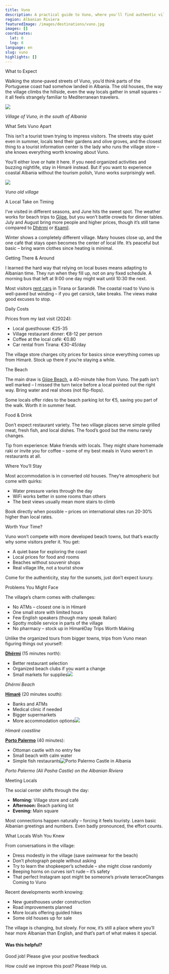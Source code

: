 ```yaml
---
title: Vuno
description: A practical guide to Vuno, where you'll find authentic village life and quiet beaches – if you can handle the basic infrastructure and lack of tourist amenities.
region: Albanian Riviera
featuredImage: /images/destinations/vuno.jpg
images: []
coordinates:
  lat: 0
  lng: 0
language: en
slug: vuno
highlights: []
---
```


What to Expect

Walking the stone-paved streets of Vuno, you’d think parts of the Portuguese coast had somehow landed in Albania. The old houses, the way the village climbs the hillside, even the way locals gather in small squares – it all feels strangely familiar to Mediterranean travelers.

![](https://eia476h758b.exactdn.com/wp-content/uploads/2023/07/Village-of-Vuno-Albania.jpeg)

*Village of Vuno, in the south of Albania*

What Sets Vuno Apart

This isn’t a tourist town trying to impress visitors. The streets stay quiet even in summer, locals tend their gardens and olive groves, and the closest thing to a tourist information center is the lady who runs the village store – she knows everything worth knowing about Vuno.

You’ll either love or hate it here. If you need organized activities and buzzing nightlife, stay in Himarë instead. But if you want to experience coastal Albania without the tourism polish, Vuno works surprisingly well.

![](https://eia476h758b.exactdn.com/wp-content/uploads/2023/07/Vuno-Albanian-village.jpeg)

*Vuno old village*

A Local Take on Timing

I’ve visited in different seasons, and June hits the sweet spot. The weather works for beach trips to [Gjipe](https://albaniavisit.com/destinations/gjipe/), but you won’t battle crowds for dinner tables. July and August bring more people and higher prices, though it’s still tame compared to [Dhërmi](https://albaniavisit.com/destinations/dhermi/) or [Ksamil](https://albaniavisit.com/destinations/ksamil/).

Winter shows a completely different village. Many houses close up, and the one café that stays open becomes the center of local life. It’s peaceful but basic – bring warm clothes since heating is minimal.

Getting There & Around

I learned the hard way that relying on local buses means adapting to Albanian time. They run when they fill up, not on any fixed schedule. A morning bus that left at 9:00 one day might wait until 10:30 the next.

Most visitors [rent cars](https://albaniavisit.com/travel-guide/rental-car-albania/) in Tirana or Sarandë. The coastal road to Vuno is well-paved but winding – if you get carsick, take breaks. The views make good excuses to stop.

Daily Costs

Prices from my last visit (2024):

-   Local guesthouse: €25-35
-   Village restaurant dinner: €8-12 per person
-   Coffee at the local café: €0.80
-   Car rental from Tirana: €30-45/day

The village store charges city prices for basics since everything comes up from Himarë. Stock up there if you’re staying a while.

The Beach

The main draw is [Gjipe Beach](https://albaniavisit.com/destinations/gjipe/), a 40-minute hike from Vuno. The path isn’t well marked – I missed the turn twice before a local pointed out the right way. Bring water and real shoes (not flip-flops).

Some locals offer rides to the beach parking lot for €5, saving you part of the walk. Worth it in summer heat.

Food & Drink

Don’t expect restaurant variety. The two village places serve simple grilled meat, fresh fish, and local dishes. The food’s good but the menu rarely changes.

Tip from experience: Make friends with locals. They might share homemade raki or invite you for coffee – some of my best meals in Vuno weren’t in restaurants at all.

Where You’ll Stay

Most accommodation is in converted old houses. They’re atmospheric but come with quirks:

-   Water pressure varies through the day
-   WiFi works better in some rooms than others
-   The best views usually mean more stairs to climb

Book directly when possible – prices on international sites run 20-30% higher than local rates.

Worth Your Time?

Vuno won’t compete with more developed beach towns, but that’s exactly why some visitors prefer it. You get:

-   A quiet base for exploring the coast
-   Local prices for food and rooms
-   Beaches without souvenir shops
-   Real village life, not a tourist show

Come for the authenticity, stay for the sunsets, just don’t expect luxury.

Problems You Might Face

The village’s charm comes with challenges:

-   No ATMs – closest one is in Himarë
-   One small store with limited hours
-   Few English speakers (though many speak Italian)
-   Spotty mobile service in parts of the village
-   No pharmacy – stock up in HimarëDay Trips Worth Making

Unlike the organized tours from bigger towns, trips from Vuno mean figuring things out yourself:

**[Dhërmi](https://albaniavisit.com/destinations/dhermi/)** (15 minutes north):

-   Better restaurant selection
-   Organized beach clubs if you want a change
-   Small markets for supplies![](https://eia476h758b.exactdn.com/wp-content/uploads/2023/07/Dhermi-beach.jpeg)

*Dhërmi Beach*

**[Himarë](https://albaniavisit.com/destinations/himare/)** (20 minutes south):

-   Banks and ATMs
-   Medical clinic if needed
-   Bigger supermarkets
-   More accommodation options![](https://eia476h758b.exactdn.com/wp-content/uploads/2025/02/Himare-Albanian-Riviera.jpeg)

*Himarë coastline*

**[Porto Palermo](https://albaniavisit.com/attractions/porto-palermo-castle/)** (40 minutes):

-   Ottoman castle with no entry fee
-   Small beach with calm water
-   Simple fish restaurants![Porto Palermo Castle in Albania](https://eia476h758b.exactdn.com/wp-content/uploads/2023/07/Porto-Palermo-Castle-in-Albania.jpeg)

*Porto Palermo (Ali Pasha Castle) on the Albanian Riviera*

Meeting Locals

The social center shifts through the day:

-   **Morning:** Village store and café
-   **Afternoon:** Beach parking lot
-   **Evening:** Main square

Most connections happen naturally – forcing it feels touristy. Learn basic Albanian greetings and numbers. Even badly pronounced, the effort counts.

What Locals Wish You Knew

From conversations in the village:

-   Dress modestly in the village (save swimwear for the beach)
-   Don’t photograph people without asking
-   Try to learn the shopkeeper’s schedule – she might close randomly
-   Beeping horns on curves isn’t rude – it’s safety
-   That perfect Instagram spot might be someone’s private terraceChanges Coming to Vuno

Recent developments worth knowing:

-   New guesthouses under construction
-   Road improvements planned
-   More locals offering guided hikes
-   Some old houses up for sale

The village is changing, but slowly. For now, it’s still a place where you’ll hear more Albanian than English, and that’s part of what makes it special.

#### Was this helpful?

 

Good job! Please give your positive feedback

How could we improve this post? Please Help us.